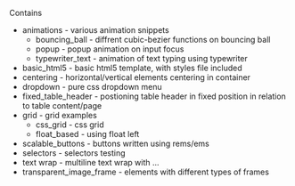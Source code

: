 Contains

* animations - various animation snippets 
  * bouncing_ball - diffrent cubic-bezier functions on bouncing ball
  * popup - popup animation on input focus
  * typewriter_text - animation of text typing using typewriter
* basic_html5 - basic html5 template, with styles file included
* centering - horizontal/vertical elements centering in container
* dropdown - pure css dropdown menu
* fixed_table_header - postioning table header in fixed position in relation to table content/page
* grid - grid examples
  * css_grid - css grid
  * float_based - using float left
* scalable_buttons - buttons written using rems/ems
* selectors - selectors testing
* text wrap - multiline text wrap with ...
* transparent_image_frame - elements with different types of frames
